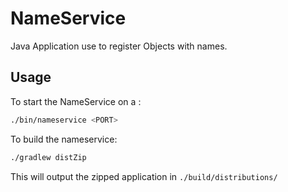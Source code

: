 # NameService
Java Application use to register Objects with names.
 
## Usage
To start the NameService on a <PORT>:
```bash
./bin/nameservice <PORT> 
```

To build the nameservice:
```bash
./gradlew distZip
```
This will output the zipped application in `./build/distributions/`
